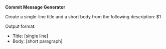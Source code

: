 <!-- $1 = Description of the change (e.g., "Fix typo in login button") -->
**Commit Message Generator**

Create a single-line title and a short body from the following description: $1

Output format:
- Title: [single line]
- Body: [short paragraph]
